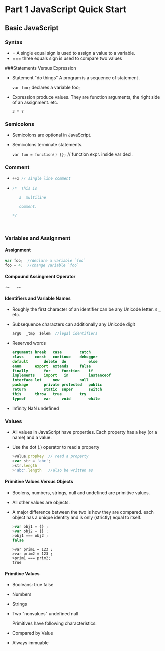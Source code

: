 # Part 1 JavaScript Quick Start

## Basic JavaScript

### Syntax

- = 	A single equal sign is used to assign a value to a variable.
- === three equals sign is used to compare two values

###Statements Versus Expression

- Statement "do things"  A program is a sequence of statement .

  `var foo;`  declares a variable foo;


- Expression produce values. They are function arguments, the right side of an assignment. etc.

  `3 * 7`

### Semicolons

- Semicolons are optional in JavaScript. 

- Semicolons  terminate statements.

  `var fun = function() {};` // function expr. inside var decl.

### Comment

- ```javascript
  ++x // single line comment
  ```

- ```javascript
  /*  This is

     a  multiline

     comment.

  */

  ```

  ​

### Variables and Assignment

#### Assignment

```javascript
var foo;  //declare a variable `foo`
foo = 4;  //change variable `foo`
```

#### Compound Assingment Operator

`+=   -=`

#### Identifiers and Variable Names

- Roughly  the first character of an identifier can be any Unicode letter. `$`  `_`  etc.

- Subsequence characters can additionally any Unicode digit

  ```javascript
  arg0  _tmp  $elem  //legal identifiers
  ```


- Reserved words

  ```javascript
  arguments	break	case		catch
  class		const	continue	debugger
  default		delete	do			else
  enum		export	extends		false
  finally		for		function	if
  implements	import	 in			instanceof
  interface	let		new			null
  package		private	protected	public
  return		static	super		switch
  this		throw	true		try
  typeof		var		void		while
  ```


- Infinity    NaN  undefined

### Values

- All values in JavaScript have properties. Each property has a key (or a name) and a value.

- Use the dot (.) operator to read a property

  ```javascript
  >value.propkey  // read a property
  >var str = 'abc';
  >str.length     
  >'abc'.length   //also be written as
  ```

#### Primitive Values Versus Objects

- Boolens, numbers, strings, null  and undefined    are primitive values.

- All other values are objects.

- A major difference between the two is how they are compared. each object has a unique identity and is only (strictly) equal to itself.

  ```javascript
  >var obj1 = {} ;
  >var obj2 = {} ;
  >obj1 === obj2 ;
  false
  ```

  ```
  >var prim1 = 123 ;
  >var prim2 = 123 ;
  >prim1 === prim2; 
  true
  ```

#### Primitive Values

- Booleans: true false

- Numbers 

- Strings

- Two "nonvalues" undefined null

  Primitives have following characteristics:


- Compared by Value  
- Always immuable 























